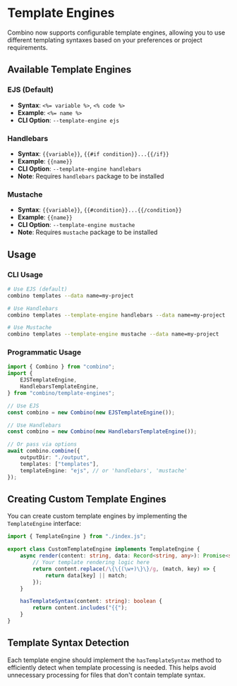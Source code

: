 # Template Engines

Combino now supports configurable template engines, allowing you to use different templating syntaxes based on your preferences or project requirements.

## Available Template Engines

### EJS (Default)

- **Syntax**: `<%= variable %>`, `<% code %>`
- **Example**: `<%= name %>`
- **CLI Option**: `--template-engine ejs`

### Handlebars

- **Syntax**: `{{variable}}`, `{{#if condition}}...{{/if}}`
- **Example**: `{{name}}`
- **CLI Option**: `--template-engine handlebars`
- **Note**: Requires `handlebars` package to be installed

### Mustache

- **Syntax**: `{{variable}}`, `{{#condition}}...{{/condition}}`
- **Example**: `{{name}}`
- **CLI Option**: `--template-engine mustache`
- **Note**: Requires `mustache` package to be installed

## Usage

### CLI Usage

```bash
# Use EJS (default)
combino templates --data name=my-project

# Use Handlebars
combino templates --template-engine handlebars --data name=my-project

# Use Mustache
combino templates --template-engine mustache --data name=my-project
```

### Programmatic Usage

```typescript
import { Combino } from "combino";
import {
    EJSTemplateEngine,
    HandlebarsTemplateEngine,
} from "combino/template-engines";

// Use EJS
const combino = new Combino(new EJSTemplateEngine());

// Use Handlebars
const combino = new Combino(new HandlebarsTemplateEngine());

// Or pass via options
await combino.combine({
    outputDir: "./output",
    templates: ["templates"],
    templateEngine: "ejs", // or 'handlebars', 'mustache'
});
```

## Creating Custom Template Engines

You can create custom template engines by implementing the `TemplateEngine` interface:

```typescript
import { TemplateEngine } from "./index.js";

export class CustomTemplateEngine implements TemplateEngine {
    async render(content: string, data: Record<string, any>): Promise<string> {
        // Your template rendering logic here
        return content.replace(/\{\{(\w+)\}\}/g, (match, key) => {
            return data[key] || match;
        });
    }

    hasTemplateSyntax(content: string): boolean {
        return content.includes("{{");
    }
}
```

## Template Syntax Detection

Each template engine should implement the `hasTemplateSyntax` method to efficiently detect when template processing is needed. This helps avoid unnecessary processing for files that don't contain template syntax.
